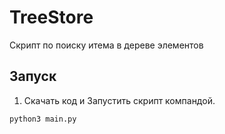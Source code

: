 # TreeStore

Скрипт по поиску итема в дереве элементов

## Запуск
1. Скачать код и Запустить скрипт компандой.
```
python3 main.py
```


